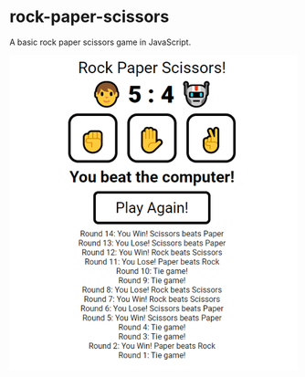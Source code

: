 # rock-paper-scissors

A basic rock paper scissors game in JavaScript.

![Screenshot of game](./screenshot.png)